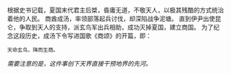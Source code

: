 根据史书记载，夏国末代君主后桀，昏庸无道，不敬天人，以极其残酷的方式统治着他的人民。
商酋成汤，率领部落起兵讨伐，却深陷战争泥塘。
直到伊尹出使昆仑，争取到天人的支持，派玄鸟军出兵相助，成功灭掉夏国，建立商国。
为了纪念这段历史，成汤下令写进国歌《商颂》的开篇，即：
    
    天命玄鸟，降而生商。 
_需要注意的是，这件事创下天界直接干预地界的先河。_
